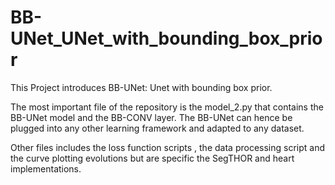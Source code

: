 # BB-UNet_UNet_with_bounding_box_prior

This Project introduces BB-UNet: Unet with bounding box prior. 

The most important file of the repository is the model_2.py that contains the BB-UNet model and the BB-CONV layer. The BB-UNet can hence be plugged into any other learning framework and adapted to any dataset. 

Other files includes the loss function scripts , the data processing script and the curve plotting evolutions but are specific the SegTHOR and heart implementations. 


